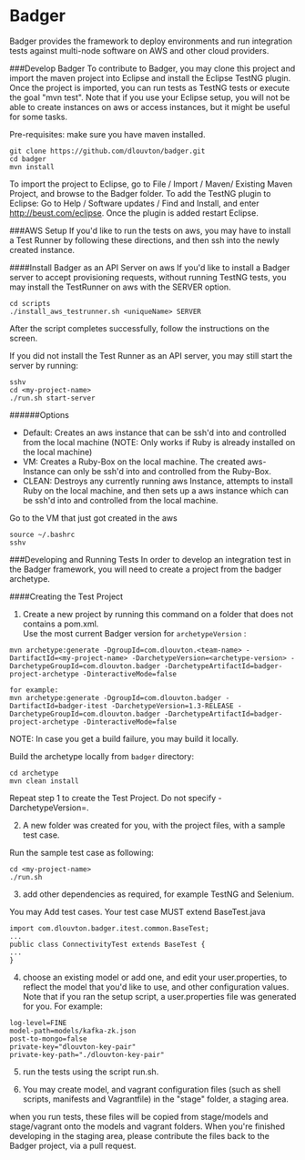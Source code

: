 Badger
======

Badger provides the framework to deploy environments and run integration tests against multi-node software on AWS and other cloud providers.

###Develop Badger
To contribute to Badger, you may clone this project and import the maven project into Eclipse and install the Eclipse TestNG plugin. Once the project is imported, you can run tests as TestNG tests or execute the goal "mvn test".
Note that if you use your Eclipse setup, you will not be able to create instances on aws or access instances, but it might be useful for some tasks.

Pre-requisites: make sure you have maven installed.

```
git clone https://github.com/dlouvton/badger.git
cd badger
mvn install
```
To import the project to Eclipse, go to File / Import / Maven/ Existing Maven Project, and browse to the Badger folder.
To add the TestNG plugin to Eclipse:
Go to Help / Software updates / Find and Install, and enter http://beust.com/eclipse. Once the plugin is added restart Eclipse.

###AWS Setup
If you'd like to run the tests on aws, you may have to install a Test Runner by following these directions, and then ssh into the newly created instance.


####Install Badger as an API Server on aws
If you'd like to install a Badger server to accept provisioning requests, without running TestNG tests, you may install the TestRunner on aws with the SERVER option.
```
cd scripts
./install_aws_testrunner.sh <uniqueName> SERVER
```
After the script completes successfully, follow the instructions on the screen.

If you did not install the Test Runner as an API server, you may still start the server by running:
```
sshv
cd <my-project-name>
./run.sh start-server
```

######Options
* Default: Creates an aws instance that can be ssh'd into and controlled from the local machine (NOTE: Only works if Ruby is already installed on the local machine)
* VM: Creates a Ruby-Box on the local machine. The created aws-Instance can only be ssh'd into and controlled from the Ruby-Box.
* CLEAN: Destroys any currently running aws Instance, attempts to install Ruby on the local machine, and then sets up a aws instance which can be ssh'd into and controlled from the local machine.


Go to the VM that just got created in the aws
```
source ~/.bashrc
sshv
```

###Developing and Running Tests
In order to develop an integration test in the Badger framework, you will need to create a project from the badger archetype.

####Creating the Test Project


1) Create a new project by running this command on a folder that does not contains a pom.xml.   <br>
Use the most current Badger version for `archetypeVersion` :

```
mvn archetype:generate -DgroupId=com.dlouvton.<team-name> -DartifactId=<my-project-name> -DarchetypeVersion=<archetype-version> -DarchetypeGroupId=com.dlouvton.badger -DarchetypeArtifactId=badger-project-archetype -DinteractiveMode=false

for example:
mvn archetype:generate -DgroupId=com.dlouvton.badger -DartifactId=badger-itest -DarchetypeVersion=1.3-RELEASE -DarchetypeGroupId=com.dlouvton.badger -DarchetypeArtifactId=badger-project-archetype -DinteractiveMode=false
```

NOTE: In case you get a build failure, you may build it locally.

Build the archetype locally from `badger` directory:

```
cd archetype
mvn clean install
```

Repeat step 1 to create the Test Project. Do not specify -DarchetypeVersion=<archetype-version>.


2) A new folder was created for you, with the project files, with a sample test case.

Run the sample test case as following:
```
cd <my-project-name>
./run.sh
```

3) add other dependencies as required, for example TestNG and Selenium.

You may Add test cases. Your test case MUST extend BaseTest.java

```
import com.dlouvton.badger.itest.common.BaseTest;
...
public class ConnectivityTest extends BaseTest {
...
}
```

4) choose an existing model or add one, and edit your user.properties, to reflect the model that you'd like to use, and other configuration values.
 Note that if you ran the setup script, a user.properties file was generated for you. For example:

```
log-level=FINE
model-path=models/kafka-zk.json
post-to-mongo=false
private-key="dlouvton-key-pair"
private-key-path="./dlouvton-key-pair"
```

5) run the tests using the script run.sh.

6) You may create model, and vagrant configuration files (such as shell scripts, manifests and Vagrantfile) in the "stage" folder, a staging area.

when you run tests, these files will be copied from stage/models and stage/vagrant onto the models and vagrant folders.
When you're finished developing in the staging area, please contribute the files back to the Badger project, via a pull request.
